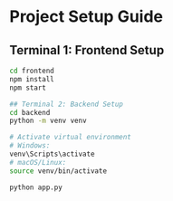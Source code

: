 # Project Setup Guide

## Terminal 1: Frontend Setup
```bash
cd frontend
npm install
npm start

## Terminal 2: Backend Setup
cd backend
python -m venv venv

# Activate virtual environment
# Windows:
venv\Scripts\activate
# macOS/Linux:
source venv/bin/activate

python app.py
